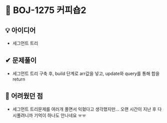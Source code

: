 # 🔎 BOJ-1275 커피숍2
## 💡 아이디어
- 세그먼트 트리
## ✔ 문제풀이
- 세그먼트 트리 구축 후, build 단계로 arr값을 넣고, update와 query를 통해 합을 return

## 🤕 어려웠던 점
- 세그먼트 트리문제를 여러개 풀면서 익혔다고 생각했지만... 오랜 시간이 지난 후 다시풀려니까 기억이 하나도 안나네요 ㅠㅠ